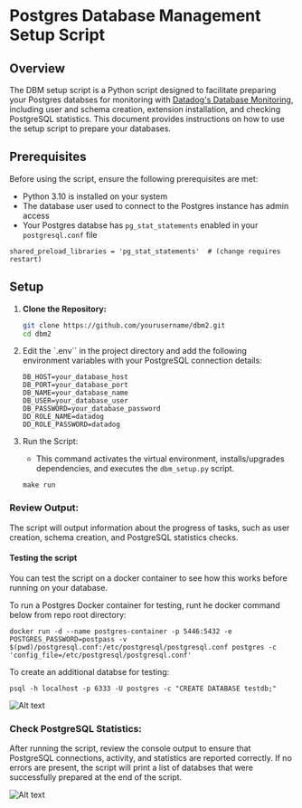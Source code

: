 # Postgres Database Management Setup Script 

## Overview

The DBM setup script is a Python script designed to facilitate preparing your Postgres databses for monitoring with [Datadog's Database Monitoring](https://docs.datadoghq.com/database_monitoring/setup_postgres/selfhosted/?tab=postgres15), including user and schema creation, extension installation, and checking PostgreSQL statistics. This document provides instructions on how to use the setup script to prepare your databases. 

## Prerequisites

Before using the script, ensure the following prerequisites are met:

- Python 3.10 is installed on your system
- The database user used to connect to the Postgres instance has admin access
- Your Postgres databse has `pg_stat_statements` enabled in your `postgresql.conf` file
```
shared_preload_libraries = 'pg_stat_statements'  # (change requires restart)
```

## Setup

1. **Clone the Repository:**
   ```bash
   git clone https://github.com/yourusername/dbm2.git
   cd dbm2

2. Edit the `.env`` in the project directory and add the following environment variables with your PostgreSQL connection details:
   ```
   DB_HOST=your_database_host
   DB_PORT=your_database_port
   DB_NAME=your_database_name
   DB_USER=your_database_user
   DB_PASSWORD=your_database_password
   DD_ROLE_NAME=datadog
   DD_ROLE_PASSWORD=datadog
   ```

3. Run the Script:
   * This command activates the virtual environment, installs/upgrades dependencies, and executes the `dbm_setup.py` script.


   ```
   make run
   ```

### Review Output:
The script will output information about the progress of tasks, such as user creation, schema creation, and PostgreSQL statistics checks.

#### Testing the script
You can test the script on a docker container to see how this works before running on your database.

To run a Postgres Docker container for testing, runt he docker command below from repo root directory:
```
docker run -d --name postgres-container -p 5446:5432 -e POSTGRES_PASSWORD=postpass -v $(pwd)/postgresql.conf:/etc/postgresql/postgresql.conf postgres -c 'config_file=/etc/postgresql/postgresql.conf'
```

To create an additional databse for testing:
```
psql -h localhost -p 6333 -U postgres -c "CREATE DATABASE testdb;"
```

![Alt text](<./img/Screen Recording 2023-11-28 at 10.11.06 AM.gif>)

### Check PostgreSQL Statistics:
After running the script, review the console output to ensure that PostgreSQL connections, activity, and statistics are reported correctly. If no errors are present, the script will print a list of databses that were successfully prepared at the end of the script.

![Alt text](<./img/Image 2023-11-28 at 11.03.44 AM.jpg>)
